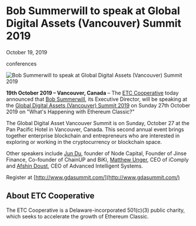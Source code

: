 # Bob Summerwill to speak at Global Digital Assets (Vancouver) Summit 2019

October 19, 2019

conferences

![Bob Summerwill to speak at Global Digital Assets (Vancouver) Summit 2019](/img/posts/12_gdasummit_bob.jpeg)

**19th October 2019 – Vancouver, Canada** – The [ETC Cooperative](https://etccooperative.org/) today announced that [Bob Summerwill](https://twitter.com/bobsummerwill), its Executive Director, will be speaking at the [Global Digital Assets (Vancouver) Summit 2019](https://gdasummit.com/) on Sunday 27th October 2019 on "What's Happening with Ethereum Classic?"

The Global Digital Asset Vancouver Summit is on Sunday, October 27 at the Pan Pacific Hotel in Vancouver, Canada. This second annual event brings together enterprise blockchain and entrepreneurs who are interested in exploring or working in the cryptocurrency or blockchain space.

Other speakers include [Jun Du](https://everipedia.org/wiki/lang_en/jun-du), founder of Node Capital, Founder of Jinse Finance, Co-founder of ChainUP and BiKi, [Matthew Unger](https://twitter.com/ungermatt?lang=en), CEO of iComply and [Afshin Doust](https://www.ai-systems.ca/afshin-doust-ceo/), CEO of Advanced Intelligent Systems.

Register at [http://www.gdasummit.com/](http://www.gdasummit.com/)

## About ETC Cooperative

The ETC Cooperative is a Delaware-incorporated 501(c)(3) public charity, which seeks to accelerate the growth of Ethereum Classic.
